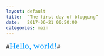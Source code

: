 ```yaml
---
layout: default
title:  “The first day of blogging“
date:   2017-06-21 00:50:00
categories: main
---
```


#<font color=#0099ff size=5 face="黑体">Hello, world!</font>#
